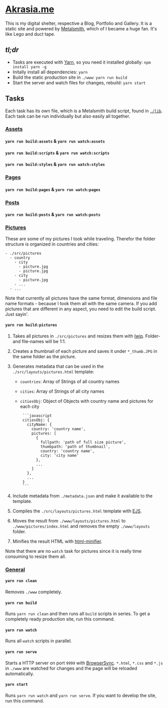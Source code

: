 # [Akrasia.me](http://akrasia.me)

This is my digital shelter, respective a Blog, Portfolio and Gallery. It is a
static site and powered by [Metalsmith](http://www.metalsmith.io/), which of I
became a huge fan. It's like Lego and duct tape.

## *tl;dr*

* Tasks are executed with [Yarn](https://yarnpkg.com/), so you need it installed
  globally: `npm install yarn -g`
* Initally install all dependencies: `yarn`
* Build the static production site in `./www`: `yarn run build`
* Start the server and watch files for changes, rebuild: `yarn start`

## Tasks

Each task has its own file, which is a Metalsmith build script, found in
[`./lib`](./lib). Each task can be run individually but also easily all
together.

### [Assets](./lib/assets.js)

#### `yarn run build:assets` & `yarn run watch:assets`

#### `yarn run build:scripts` & `yarn run watch:scripts` 

#### `yarn run build:styles` & `yarn run watch:styles` 

### [Pages](./lib/pages.js)

#### `yarn run build:pages` & `yarn run watch:pages`

### [Posts](./lib/posts.js)

#### `yarn run build:posts` & `yarn run watch:posts`

### [Pictures](./lib/pictures.js)

These are some of my pictures I took while traveling. Therefor the folder
structure is organized in countries and cities:

    - ./src/pictures
      - country
        - city
          - picture.jpg
          - picture.jpg
        - city
          - picture.jpg
        - ...
      - ...

Note that currently all pictures have the same format, dimensions and file name
formats - because I took them all with the same camera. If you add pictures that
are different in any aspect, you need to edit the build script. Just sayin'.

#### `yarn run build:pictures`

1. Takes all pictures in `./src/pictures` and resizes them with 
   [lwip](https://github.com/EyalAr/lwip). Folder- and file-names will be 1:1.

2. Creates a thumbnail of each picture and saves it under `*_thumb.JPG` in the
   same folder as the picture.

3. Generates metadata that can be used in the `./src/layouts/pictures.html`
   template:

   * `countries`: Array of Strings of all country names
   * `cities`: Array of Strings of all city names
   * `citiesObj`: Object of Objects with country name and pictures for each city

          ```javascript
          citiesObj: {
            cityName: {
              country: 'country name',
              pictures: [
                {
                  fullpath: 'path of full size picture',
                  thumbpath: 'path of thumbnail',
                  country: 'country name',
                  city: 'city name'
                },
                ...
              ]
            },
            ...
          }
          ```

4. Include metadata from `./metadata.json` and make it available to the
   template.
  
5. Compiles the `./src/layouts/pictures.html` template with
   [EJS](http://ejs.co/).

6. Moves the result from `./www/layouts/pictures.html` to
   `./www/pictures/index.html` and removes the empty `./www/layouts` folder.

7. Minifies the result HTML with
   [html-minifier](https://github.com/kangax/html-minifier).

Note that there are no `watch` task for pictures since it is really time
consuming to resize them all.

### [General](./package.json)

#### `yarn run clean`

Removes `./www` completely.

#### `yarn run build`

Runs `yarn run clean` and then runs all `build` scripts in series. To get a
completely ready  production site, run this command.

#### `yarn run watch`

Runs all `watch` scripts in parallel.

#### `yarn run serve`

Starts a HTTP server on port `9999` with [BrowserSync](). `*.html`, `*.css` and
`*.js` in `./www` are watched for changes and the page will be reloaded
automatically. 

#### `yarn start`

Runs `yarn run watch` and `yarn run serve`. If you want to develop the site, run
this command.
